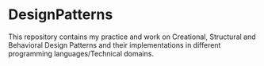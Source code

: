 # DesignPatterns
This repository contains my practice and work on Creational, Structural and Behavioral Design Patterns and their implementations in different programming languages/Technical domains.
